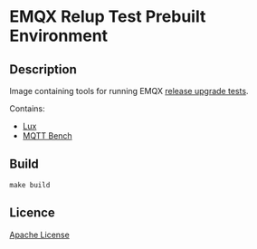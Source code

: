 # EMQX Relup Test Prebuilt Environment

## Description

Image containing tools for running EMQX [release upgrade tests](https://github.com/emqx/emqx/blob/main-v4.3/.github/workflows/run_fvt_tests.yaml).

Contains:

* [Lux](https://github.com/hawk/lux)
* [MQTT Bench](https://github.com/emqx/emqtt-bench)


## Build

```
make build
```

## Licence

[Apache License](LICENSE)
